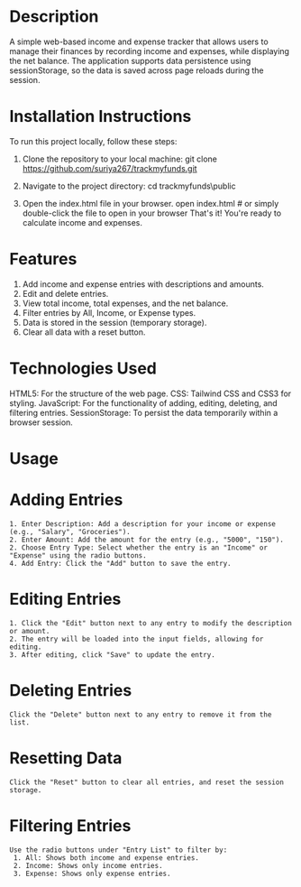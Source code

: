 # Description
  A simple web-based income and expense tracker that allows users to manage their finances by recording income and expenses, while displaying the net balance. The application supports data persistence using sessionStorage, so the data is saved across page reloads during the session.

# Installation Instructions
  To run this project locally, follow these steps:

  1. Clone the repository to your local machine:
     git clone https://github.com/suriya267/trackmyfunds.git

  2. Navigate to the project directory:
     cd trackmyfunds\public

  3. Open the index.html file in your browser.
     open index.html  # or simply double-click the file to open in your browser
     That's it! You're ready to calculate income and expenses.

# Features
  1. Add income and expense entries with descriptions and amounts.
  2. Edit and delete entries.
  3. View total income, total expenses, and the net balance.
  4. Filter entries by All, Income, or Expense types.
  5. Data is stored in the session (temporary storage).
  6. Clear all data with a reset button.

# Technologies Used
  HTML5: For the structure of the web page.
  CSS: Tailwind CSS and CSS3 for styling.
  JavaScript: For the functionality of adding, editing, deleting, and filtering entries.
  SessionStorage: To persist the data temporarily within a browser session.

# Usage
  # Adding Entries
    1. Enter Description: Add a description for your income or expense (e.g., "Salary", "Groceries").
    2. Enter Amount: Add the amount for the entry (e.g., "5000", "150").
    2. Choose Entry Type: Select whether the entry is an "Income" or "Expense" using the radio buttons.
    4. Add Entry: Click the "Add" button to save the entry.
  # Editing Entries
    1. Click the "Edit" button next to any entry to modify the description or amount.
    2. The entry will be loaded into the input fields, allowing for editing.
    3. After editing, click "Save" to update the entry.
  # Deleting Entries
    Click the "Delete" button next to any entry to remove it from the list.
  # Resetting Data
    Click the "Reset" button to clear all entries, and reset the session storage.
  # Filtering Entries
    Use the radio buttons under "Entry List" to filter by:
     1. All: Shows both income and expense entries.
     2. Income: Shows only income entries.
     3. Expense: Shows only expense entries.